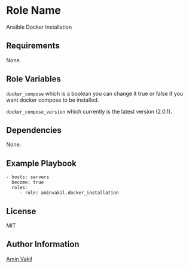 Role Name
=========

Ansible Docker Installation

Requirements
------------

None.

Role Variables
--------------

`docker_compose` which is a boolean you can change it true or false if you want docker compose to be installed.

`docker_compose_version` which currently is the latest version (2.0.1).

Dependencies
------------

None.

Example Playbook
----------------

    - hosts: servers
      become: true
      roles:
         - role: aminvakil.docker_installation

License
-------

MIT

Author Information
------------------

[Amin Vakil](https://www.aminvakil.com/)
